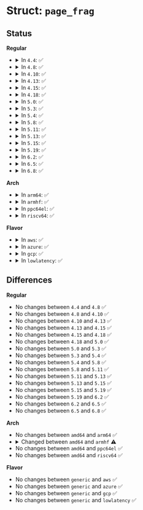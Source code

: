 # Struct: <code>page_frag</code>

## Status
<b>Regular</b>
<ul>
<li>
<details>
<summary>In <code>4.4</code>: ✅</summary>

```c
struct page_frag {
    struct page *page;
    __u32 offset;
    __u32 size;
};
```
</details>
</li>
<li>
<details>
<summary>In <code>4.8</code>: ✅</summary>

```c
struct page_frag {
    struct page *page;
    __u32 offset;
    __u32 size;
};
```
</details>
</li>
<li>
<details>
<summary>In <code>4.10</code>: ✅</summary>

```c
struct page_frag {
    struct page *page;
    __u32 offset;
    __u32 size;
};
```
</details>
</li>
<li>
<details>
<summary>In <code>4.13</code>: ✅</summary>

```c
struct page_frag {
    struct page *page;
    __u32 offset;
    __u32 size;
};
```
</details>
</li>
<li>
<details>
<summary>In <code>4.15</code>: ✅</summary>

```c
struct page_frag {
    struct page *page;
    __u32 offset;
    __u32 size;
};
```
</details>
</li>
<li>
<details>
<summary>In <code>4.18</code>: ✅</summary>

```c
struct page_frag {
    struct page *page;
    __u32 offset;
    __u32 size;
};
```
</details>
</li>
<li>
<details>
<summary>In <code>5.0</code>: ✅</summary>

```c
struct page_frag {
    struct page *page;
    __u32 offset;
    __u32 size;
};
```
</details>
</li>
<li>
<details>
<summary>In <code>5.3</code>: ✅</summary>

```c
struct page_frag {
    struct page *page;
    __u32 offset;
    __u32 size;
};
```
</details>
</li>
<li>
<details>
<summary>In <code>5.4</code>: ✅</summary>

```c
struct page_frag {
    struct page *page;
    __u32 offset;
    __u32 size;
};
```
</details>
</li>
<li>
<details>
<summary>In <code>5.8</code>: ✅</summary>

```c
struct page_frag {
    struct page *page;
    __u32 offset;
    __u32 size;
};
```
</details>
</li>
<li>
<details>
<summary>In <code>5.11</code>: ✅</summary>

```c
struct page_frag {
    struct page *page;
    __u32 offset;
    __u32 size;
};
```
</details>
</li>
<li>
<details>
<summary>In <code>5.13</code>: ✅</summary>

```c
struct page_frag {
    struct page *page;
    __u32 offset;
    __u32 size;
};
```
</details>
</li>
<li>
<details>
<summary>In <code>5.15</code>: ✅</summary>

```c
struct page_frag {
    struct page *page;
    __u32 offset;
    __u32 size;
};
```
</details>
</li>
<li>
<details>
<summary>In <code>5.19</code>: ✅</summary>

```c
struct page_frag {
    struct page *page;
    __u32 offset;
    __u32 size;
};
```
</details>
</li>
<li>
<details>
<summary>In <code>6.2</code>: ✅</summary>

```c
struct page_frag {
    struct page *page;
    __u32 offset;
    __u32 size;
};
```
</details>
</li>
<li>
<details>
<summary>In <code>6.5</code>: ✅</summary>

```c
struct page_frag {
    struct page *page;
    __u32 offset;
    __u32 size;
};
```
</details>
</li>
<li>
<details>
<summary>In <code>6.8</code>: ✅</summary>

```c
struct page_frag {
    struct page *page;
    __u32 offset;
    __u32 size;
};
```
</details>
</li>
</ul>
<b>Arch</b>
<ul>
<li>
<details>
<summary>In <code>arm64</code>: ✅</summary>

```c
struct page_frag {
    struct page *page;
    __u32 offset;
    __u32 size;
};
```
</details>
</li>
<li>
<details>
<summary>In <code>armhf</code>: ✅</summary>

```c
struct page_frag {
    struct page *page;
    __u16 offset;
    __u16 size;
};
```
</details>
</li>
<li>
<details>
<summary>In <code>ppc64el</code>: ✅</summary>

```c
struct page_frag {
    struct page *page;
    __u32 offset;
    __u32 size;
};
```
</details>
</li>
<li>
<details>
<summary>In <code>riscv64</code>: ✅</summary>

```c
struct page_frag {
    struct page *page;
    __u32 offset;
    __u32 size;
};
```
</details>
</li>
</ul>
<b>Flavor</b>
<ul>
<li>
<details>
<summary>In <code>aws</code>: ✅</summary>

```c
struct page_frag {
    struct page *page;
    __u32 offset;
    __u32 size;
};
```
</details>
</li>
<li>
<details>
<summary>In <code>azure</code>: ✅</summary>

```c
struct page_frag {
    struct page *page;
    __u32 offset;
    __u32 size;
};
```
</details>
</li>
<li>
<details>
<summary>In <code>gcp</code>: ✅</summary>

```c
struct page_frag {
    struct page *page;
    __u32 offset;
    __u32 size;
};
```
</details>
</li>
<li>
<details>
<summary>In <code>lowlatency</code>: ✅</summary>

```c
struct page_frag {
    struct page *page;
    __u32 offset;
    __u32 size;
};
```
</details>
</li>
</ul>

## Differences
<b>Regular</b>
<ul>
<li>
No changes between <code>4.4</code> and <code>4.8</code> ✅
</li>
<li>
No changes between <code>4.8</code> and <code>4.10</code> ✅
</li>
<li>
No changes between <code>4.10</code> and <code>4.13</code> ✅
</li>
<li>
No changes between <code>4.13</code> and <code>4.15</code> ✅
</li>
<li>
No changes between <code>4.15</code> and <code>4.18</code> ✅
</li>
<li>
No changes between <code>4.18</code> and <code>5.0</code> ✅
</li>
<li>
No changes between <code>5.0</code> and <code>5.3</code> ✅
</li>
<li>
No changes between <code>5.3</code> and <code>5.4</code> ✅
</li>
<li>
No changes between <code>5.4</code> and <code>5.8</code> ✅
</li>
<li>
No changes between <code>5.8</code> and <code>5.11</code> ✅
</li>
<li>
No changes between <code>5.11</code> and <code>5.13</code> ✅
</li>
<li>
No changes between <code>5.13</code> and <code>5.15</code> ✅
</li>
<li>
No changes between <code>5.15</code> and <code>5.19</code> ✅
</li>
<li>
No changes between <code>5.19</code> and <code>6.2</code> ✅
</li>
<li>
No changes between <code>6.2</code> and <code>6.5</code> ✅
</li>
<li>
No changes between <code>6.5</code> and <code>6.8</code> ✅
</li>
</ul>
<b>Arch</b>
<ul>
<li>
No changes between <code>amd64</code> and <code>arm64</code> ✅
</li>
<li>
<details>
<summary>Changed between <code>amd64</code> and <code>armhf</code> ⚠️</summary>
<ul>
<li>
<b>Field type changed. </b>
<code>__u32 offset</code> ➡️ <code>__u16 offset</code>
</li>
<li>
<b>Field type changed. </b>
<code>__u32 size</code> ➡️ <code>__u16 size</code>
</li>
</ul>
</details>
</li>
<li>
No changes between <code>amd64</code> and <code>ppc64el</code> ✅
</li>
<li>
No changes between <code>amd64</code> and <code>riscv64</code> ✅
</li>
</ul>
<b>Flavor</b>
<ul>
<li>
No changes between <code>generic</code> and <code>aws</code> ✅
</li>
<li>
No changes between <code>generic</code> and <code>azure</code> ✅
</li>
<li>
No changes between <code>generic</code> and <code>gcp</code> ✅
</li>
<li>
No changes between <code>generic</code> and <code>lowlatency</code> ✅
</li>
</ul>

